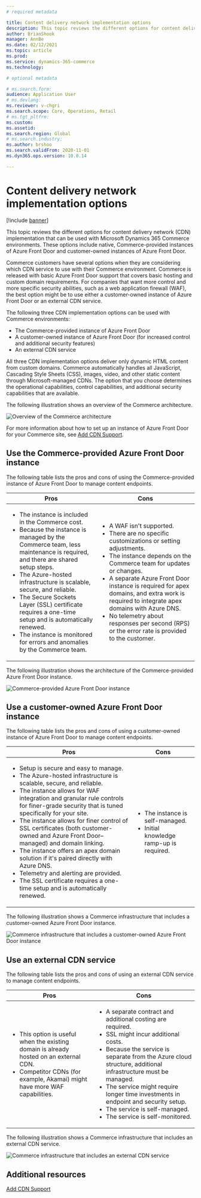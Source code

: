 ```yaml
---
# required metadata

title: Content delivery network implementation options
description: This topic reviews the different options for content delivery network (CDN) implementation that can be used with Microsoft Dynamics 365 Commerce environments. These options include native, Commerce-provided instances of Azure Front Door and customer-owned instances of Azure Front Door.
author: BrianShook
manager: AnnBe
ms.date: 02/12/2021
ms.topic: article
ms.prod: 
ms.service: dynamics-365-commerce
ms.technology: 

# optional metadata

# ms.search.form: 
audience: Application User
# ms.devlang: 
ms.reviewer: v-chgri
ms.search.scope: Core, Operations, Retail
# ms.tgt_pltfrm: 
ms.custom: 
ms.assetid:
ms.search.region: Global
# ms.search.industry:
ms.author: brshoo
ms.search.validFrom: 2020-11-01
ms.dyn365.ops.version: 10.0.14

---
```


# Content delivery network implementation options

[!include [banner](includes/banner.md)]

This topic reviews the different options for content delivery network (CDN) implementation that can be used with Microsoft Dynamics 365 Commerce environments. These options include native, Commerce-provided instances of Azure Front Door and customer-owned instances of Azure Front Door.

Commerce customers have several options when they are considering which CDN service to use with their Commerce environment. Commerce is released with basic Azure Front Door support that covers basic hosting and custom domain requirements. For companies that want more control and more specific security abilities, such as a web application firewall (WAF), the best option might be to use either a customer-owned instance of Azure Front Door or an external CDN service.

The following three CDN implementation options can be used with Commerce environments:

- The Commerce-provided instance of Azure Front Door
- A customer-owned instance of Azure Front Door (for increased control and additional security features)
- An external CDN service

All three CDN implementation options deliver only dynamic HTML content from custom domains. Commerce automatically handles all JavaScript, Cascading Style Sheets (CSS), images, video, and other static content through Microsoft-managed CDNs. The option that you choose determines the operational capabilities, control capabilities, and additional security capabilities that are available.

The following illustration shows an overview of the Commerce architecture.

![Overview of the Commerce architecture](media/Commerce_CDN-Options_Overview.png)

For more information about how to set up an instance of Azure Front Door for your Commerce site, see [Add CDN Support](add-cdn-support.md).

## Use the Commerce-provided Azure Front Door instance

The following table lists the pros and cons of using the Commerce-provided instance of Azure Front Door to manage content endpoints.

| Pros | Cons |
|------|------|
| <ul><li>The instance is included in the Commerce cost.</li><li>Because the instance is managed by the Commerce team, less maintenance is required, and there are shared setup steps.</li><li>The Azure-hosted infrastructure is scalable, secure, and reliable.</li><li>The Secure Sockets Layer (SSL) certificate requires a one-time setup and is automatically renewed.</li><li>The instance is monitored for errors and anomalies by the Commerce team.</li></ul> | <ul><li>A WAF isn't supported.</li><li>There are no specific customizations or setting adjustments.</li><li>The instance depends on the Commerce team for updates or changes.</li><li>A separate Azure Front Door instance is required for apex domains, and extra work is required to integrate apex domains with Azure DNS.</li><li>No telemetry about responses per second (RPS) or the error rate is provided to the customer.</li></ul> |

The following illustration shows the architecture of the Commerce-provided Azure Front Door instance.

![Commerce-provided Azure Front Door instance](media/Commerce_CDN-Option_CommerceFrontDoor.png)

## Use a customer-owned Azure Front Door instance

The following table lists the pros and cons of using a customer-owned instance of Azure Front Door to manage content endpoints.

| Pros | Cons |
|------|------|
| <ul><li>Setup is secure and easy to manage.</li><li>The Azure-hosted infrastructure is scalable, secure, and reliable.</li><li>The instance allows for WAF integration and granular rule controls for finer-grade security that is tuned specifically for your site.</li><li>The instance allows for finer control of SSL certificates (both customer-owned and Azure Front Door–managed) and domain linking.</li><li>The instance offers an apex domain solution if it's paired directly with Azure DNS.</li><li>Telemetry and alerting are provided.</li><li>The SSL certificate requires a one-time setup and is automatically renewed.</li></ul> | <ul><li>The instance is self-managed.</li><li>Initial knowledge ramp-up is required.</li></ul> |

The following illustration shows a Commerce infrastructure that includes a customer-owned Azure Front Door instance.

![Commerce infrastructure that includes a customer-owned Azure Front Door instance](media/Commerce_CDN-Option_CustomerOwnedAzureFrontDoor.png)

## Use an external CDN service

The following table lists the pros and cons of using an external CDN service to manage content endpoints.

| Pros | Cons |
|------|------|
| <ul><li>This option is useful when the existing domain is already hosted on an external CDN.</li><li>Competitor CDNs (for example, Akamai) might have more WAF capabilities.</li></ul> | <ul><li>A separate contract and additional costing are required.</li><li>SSL might incur additional costs.</li><li>Because the service is separate from the Azure cloud structure, additional infrastructure must be managed.</li><li>The service might require longer time investments in endpoint and security setup.</li><li>The service is self-managed.</li><li>The service is self-monitored.</li></ul> |

The following illustration shows a Commerce infrastructure that includes an external CDN service.

![Commerce infrastructure that includes an external CDN service](media/Commerce_CDN-Option_ExternalFrontDoor.png)

## Additional resources

[Add CDN Support](add-cdn-support.md)
